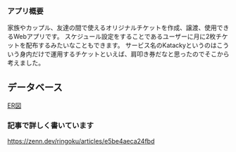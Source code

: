 ### アプリ概要
家族やカップル、友達の間で使えるオリジナルチケットを作成、譲渡、使用できるWebアプリです。
スケジュール設定をすることであるユーザーに月に2枚チケットを配布するみたいなこともできます。
サービス名のKatackyというのはこういう身内だけで運用するチケットといえば、肩叩き券だなと思ったのでそこから考えました。

## データベース
[ER図](./prisma/scheme.md)

### 記事で詳しく書いています
https://zenn.dev/ringoku/articles/e5be4aeca24fbd
